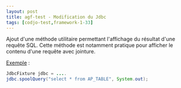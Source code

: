 ```yaml
---
layout: post
title: agf-test - Modification du Jdbc
tags: [codjo-test,framework-1-33]
---
```

Ajout d'une méthode utilitaire permettant l'affichage du résultat d'une requête SQL. Cette méthode est notamment pratique pour afficher le contenu d'une requête avec jointure. 

<u>Exemple</u> : 
```java
JdbcFixture jdbc = ....
jdbc.spoolQuery("select * from AP_TABLE", System.out);
```
